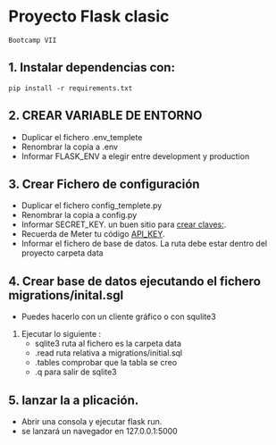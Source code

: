 # Proyecto Flask clasic
```
Bootcamp VII
```
## 1. Instalar dependencias con: 
```
pip install -r requirements.txt
```
## 2. CREAR VARIABLE DE ENTORNO

  - Duplicar el fichero .env_templete
  - Renombrar la copia a .env
  - Informar FLASK_ENV a elegir entre development y production
 
## 3. Crear Fichero de configuración
  
  - Duplicar el fichero config_templete.py
  - Renombrar la copia a config.py
  - Informar SECRET_KEY. un buen sitio para [crear claves:](https://randomkeygen.com/).
  - Recuerda de Meter tu código [API_KEY](https://pro.coinmarketcap.com).
  - Informar el fichero de base de datos. La ruta debe estar dentro del proyecto carpeta data
 
## 4. Crear base de datos ejecutando el fichero migrations/inital.sgl
   
   - Puedes hacerlo con un cliente gráfico o con squlite3
   1. Ejecutar lo siguiente : 
      - sqlite3 ruta al fichero es la carpeta data 
      - .read ruta relativa a migrations/initial.sql
      - .tables comprobar que la tabla se creo
      - .q para salir de sqlite3
  
## 5. lanzar la a plicación.
 
   - Abrir una consola y ejecutar flask run.
   - se lanzará un navegador en 127.0.0.1:5000
 